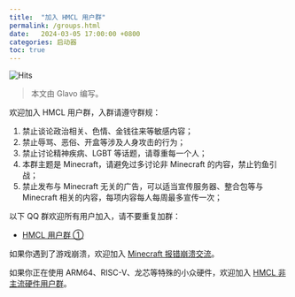 ```yaml
---
title:  "加入 HMCL 用户群"
permalink: /groups.html
date:   2024-03-05 17:00:00 +0800
categories: 启动器
toc: true
---
```


![Hits](https://hits.seeyoufarm.com/api/count/incr/badge.svg?url=https%3A%2F%2Fdocs.hmcl.net%2Fgroups.html&count_bg=%233E4245&title_bg=%233E4245&icon=&icon_color=%23E7E7E7&title=%F0%9F%91%80&edge_flat=false)

> 本文由 Glavo 编写。

欢迎加入 HMCL 用户群，入群请遵守群规：

1. 禁止谈论政治相关、色情、金钱往来等敏感内容；
2. 禁止辱骂、恶俗、开盒等涉及人身攻击的行为；
3. 禁止讨论精神疾病、LGBT 等话题，请尊重每一个人；
4. 本群主题是 Minecraft，请避免过多讨论非 Minecraft 的内容，禁止钓鱼引战；
5. 禁止发布与 Minecraft 无关的广告，可以适当宣传服务器、整合包等与 Minecraft 相关的内容，每项内容每人每周最多宣传一次；

以下 QQ 群欢迎所有用户加入，请不要重复加群：

* [HMCL 用户群 ①](https://qm.qq.com/q/fvJueufsvC)

如果你遇到了游戏崩溃，欢迎加入 [Minecraft 报错崩溃交流](https://qm.qq.com/q/nG0Ti1kJri)。

如果你正在使用 ARM64、RISC-V、龙芯等特殊的小众硬件，欢迎加入 [HMCL 非主流硬件用户群](https://qm.qq.com/q/C935haj8xW)。
